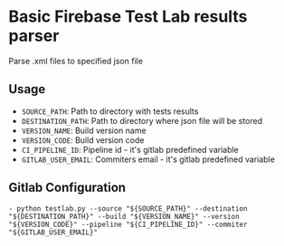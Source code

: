 # Basic Firebase Test Lab results parser 

Parse .xml files to specified json file

## Usage
- `SOURCE_PATH`: Path to directory with tests results
- `DESTINATION_PATH`: Path to directory where json file will be stored
- `VERSION_NAME`: Build version name
- `VERSION_CODE`: Build version code
- `CI_PIPELINE_ID`: Pipeline id - it's gitlab predefined variable
- `GITLAB_USER_EMAIL`: Commiters email - it's gitlab predefined variable

## Gitlab Configuration
```
- python testlab.py --source "${SOURCE_PATH}" --destination "${DESTINATION_PATH}" --build "${VERSION_NAME}" --version "${VERSION_CODE}" --pipeline "${CI_PIPELINE_ID}" --commiter "${GITLAB_USER_EMAIL}"
```

